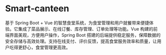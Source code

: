 # Smart-canteen
基于 Spring Boot + Vue 的智慧食堂系统，为食堂管理和用户就餐带来便捷体验。它集成了菜品展示、在线订餐、库存管理、订单处理等功能。Vue 构建的前端界面美观，方便用户操作，Spring Boot 搭建的后端提供稳定服务，保障数据的安全存储与高效处理。支持在线支付、评价反馈，提高食堂服务效率和质量，让用户吃得更舒心，食堂管理更高效。
